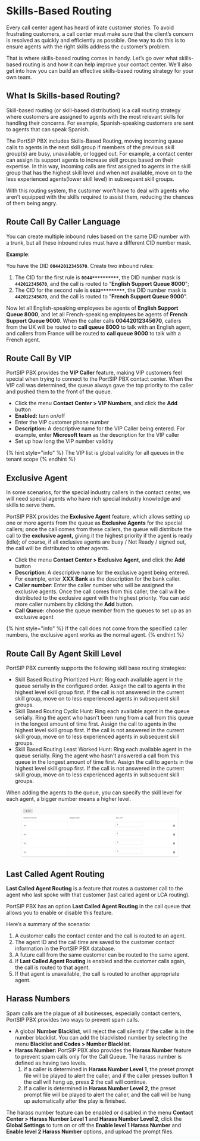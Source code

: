 # Skills-Based Routing

Every call center agent has heard of irate customer stories. To avoid frustrating customers, a call center must make sure that the client’s concern is resolved as quickly and efficiently as possible. One way to do this is to ensure agents with the right skills address the customer’s problem.

That is where skills-based routing comes in handy. Let’s go over what skills-based routing is and how it can help improve your contact center. We’ll also get into how you can build an effective skills-based routing strategy for your own team.

## What Is Skills-based Routing?

Skill-based routing (or skill-based distribution) is a call routing strategy where customers are assigned to agents with the most relevant skills for handling their concerns. For example, Spanish-speaking customers are sent to agents that can speak Spanish.

The PortSIP PBX includes Skills-Based Routing, moving incoming queue calls to agents in the next skill group if members of the previous skill group(s) are busy, unavailable, or logged out. For example, a contact center can assign its support agents to increase skill groups based on their expertise. In this way, incoming calls are first assigned to agents in the skill group that has the highest skill level and when not available, move on to the less experienced agents(lower skill level) in subsequent skill groups.

With this routing system, the customer won’t have to deal with agents who aren’t equipped with the skills required to assist them, reducing the chances of them being angry.

## Route Call By Caller Language

You can create multiple inbound rules based on the same DID number with a trunk, but all these inbound rules must have a different CID number mask.

**Example**:&#x20;

You have the DID **`00442012345670`**. Create two inbound rules:&#x20;

1. The CID for the first rule is **`0044**********`**, the DID number mask is **`442012345670`**, and the call is routed to "**English Support Queue 8000**";&#x20;
2. The CID for the second rule is **`0033*********`**, the DID number mask is **`442012345670`**, and the call is routed to "**French Support Queue 9000**".

Now let all English-speaking employees be agents of **English Support Queue 8000**, and let all French-speaking employees be agents of **French Support Queue 9000**. When the caller calls  **00442012345670**, callers from the UK will be routed to **call queue 8000** to talk with an English agent, and callers from France will be routed to **call queue 9000** to talk with a French agent.

## Route Call By VIP

PortSIP PBX provides the **VIP Caller** feature, making VIP customers feel special when trying to connect to the PortSIP PBX contact center. When the VIP call was determined, the queue always gave the top priority to the caller and pushed them to the front of the queue.

* Click the menu **Contact Center > VIP Numbers**, and click the **Add** button
* **Enabled:** turn on/off
* Enter the VIP customer phone number
* **Description:** A descriptive name for the VIP Caller being entered. For example, enter **Microsoft team** as the description for the VIP caller
* Set up how long the VIP number validity

{% hint style="info" %}
The VIP list is global validity for all queues in the tenant scope
{% endhint %}

## **Exclusive Agent**

In some scenarios, for the special industry callers in the contact center, we will need special agents who have rich special industry knowledge and skills to serve them.

PortSIP PBX provides the **Exclusive Agent** feature, which allows setting up one or more agents from the queue as **Exclusive Agents** for the special callers; once the call comes from these callers, the queue will distribute the call to the **exclusive agent,** giving it the highest priority if the agent is ready (idle); of course, if all exclusive agents are busy / Not Ready / signed out, the call will be distributed to other agents.

* Click the menu **Contact Center > Exclusive Agent**, and click the **Add** button
* **Description**: A descriptive name for the exclusive agent being entered. For example, enter **XXX Bank** as the description for the bank caller.
* **Caller number**: Enter the caller number who will be assigned the exclusive agents. Once the call comes from this caller, the call will be distributed to the exclusive agent with the highest priority. You can add more caller numbers by clicking the **Add** button.
* **Call Queue:** choose the queue member from the queues to set up as an exclusive agent

{% hint style="info" %}
If the call does not come from the specified caller numbers, the exclusive agent works as the normal agent.
{% endhint %}

## Route Call By Agent Skill Level

PortSIP PBX currently supports the following skill base routing strategies:

* Skill Based Routing Prioritized Hunt: Ring each available agent in the queue serially in the configured order. Assign the call to agents in the highest level skill group first. If the call is not answered in the current skill group, move on to less experienced agents in subsequent skill groups.
* Skill Based Routing Cyclic Hunt: Ring each available agent in the queue serially. Ring the agent who hasn't been rung from a call from this queue in the longest amount of time first. Assign the call to agents in the highest level skill group first. If the call is not answered in the current skill group, move on to less experienced agents in subsequent skill groups.
* Skill Based Routing Least Worked Hunt: Ring each available agent in the queue serially. Ring the agent who hasn't answered a call from this queue in the longest amount of time first. Assign the call to agents in the highest level skill group first. If the call is not answered in the current skill group, move on to less experienced agents in subsequent skill groups.

When adding the agents to the queue, you can specify the skill level for each agent, a bigger number means a higher level.

<figure><img src="../../.gitbook/assets/skill_based_routing_1.png" alt=""><figcaption></figcaption></figure>

## Last Called Agent Routing

**Last Called Agent Routing** is a feature that routes a customer call to the agent who last spoke with that customer (last called agent or LCA routing).&#x20;

PortSIP PBX has an option **Last Called Agent Routing** in the call queue that allows you to enable or disable this feature.

Here’s a summary of the scenario:

1. A customer calls the contact center and the call is routed to an agent.
2. The agent ID and the call time are saved to the customer contact information in the PortSIP PBX database.
3. A future call from the same customer can be routed to the same agent.
4. If **Last Called Agent Routing** is enabled and the customer calls again, the call is routed to that agent.
5. If that agent is unavailable, the call is routed to another appropriate agent.

## **Harass Numbers**

Spam calls are the plague of all businesses, especially contact centers, PortSIP PBX provides two ways to prevent spam calls.

* A global **Number Blacklist**, will reject the call silently if the caller is in the number blacklist. You can add the blacklisted number by selecting the menu **Blacklist and Codes > Number Blacklist**.
* **Harass Number:** PortSIP PBX also provides the **Harass Number** feature to prevent spam calls only for the Call Queue. The harass number is defined as having two levels.
  1. if a caller is determined in **Harass Number** **Level 1**, the preset prompt file will be played to alert the caller, and if the caller presses button **1** the call will hang up, press **2** the call will continue.
  2. If a caller is determined in **Harass Number** **Level 2**, the preset prompt file will be played to alert the caller, and the call will be hung up automatically after the play is finished.

The harass number feature can be enabled or disabled in the menu **Contact Center > Harass Number Level 1** and **Harass Number Level 2**, click the **Global Settings** to turn on or off the **Enable level 1 Harass Number** and **Enable level 2 Harass Number** options, and upload the prompt files.

